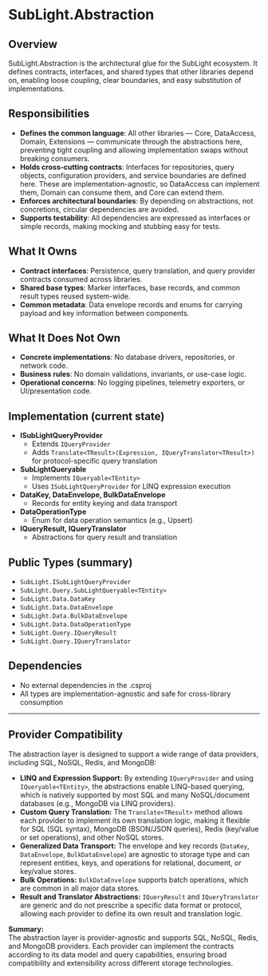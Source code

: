 <!--
Copyright © 2025 Kenneth Carter

This documentation is part of the Distributed Object Coordinator (DOC Library) and is licensed under the project's dual-license model:
- Free for educational, research, personal, or nonprofit use
- Commercial use requires a paid license

See [LICENSE.md](https://github.com/SubSonic-Core/SubLight/blob/main/LICENSE.md) for full terms.

Last updated: 9/13/2025 6:31 PM
-->
# SubLight.Abstraction

## Overview
SubLight.Abstraction is the architectural glue for the SubLight ecosystem. It defines contracts, interfaces, and shared types that other libraries depend on, enabling loose coupling, clear boundaries, and easy substitution of implementations.

## Responsibilities
- **Defines the common language**: All other libraries — Core, DataAccess, Domain, Extensions — communicate through the abstractions here, preventing tight coupling and allowing implementation swaps without breaking consumers.
- **Holds cross‑cutting contracts**: Interfaces for repositories, query objects, configuration providers, and service boundaries are defined here. These are implementation-agnostic, so DataAccess can implement them, Domain can consume them, and Core can extend them.
- **Enforces architectural boundaries**: By depending on abstractions, not concretions, circular dependencies are avoided.
- **Supports testability**: All dependencies are expressed as interfaces or simple records, making mocking and stubbing easy for tests.

## What It Owns
- **Contract interfaces**: Persistence, query translation, and query provider contracts consumed across libraries.
- **Shared base types**: Marker interfaces, base records, and common result types reused system-wide.
- **Common metadata**: Data envelope records and enums for carrying payload and key information between components.

## What It Does Not Own
- **Concrete implementations**: No database drivers, repositories, or network code.
- **Business rules**: No domain validations, invariants, or use-case logic.
- **Operational concerns**: No logging pipelines, telemetry exporters, or UI/presentation code.

## Implementation (current state)
- **ISubLightQueryProvider**
  - Extends `IQueryProvider`
  - Adds `Translate<TResult>(Expression, IQueryTranslator<TResult>)` for protocol-specific query translation
- **SubLightQueryable<TEntity>**
  - Implements `IQueryable<TEntity>`
  - Uses `ISubLightQueryProvider` for LINQ expression execution
- **DataKey, DataEnvelope, BulkDataEnvelope**
  - Records for entity keying and data transport
- **DataOperationType**
  - Enum for data operation semantics (e.g., Upsert)
- **IQueryResult, IQueryTranslator**
  - Abstractions for query result and translation

## Public Types (summary)
- `SubLight.ISubLightQueryProvider`
- `SubLight.Query.SubLightQueryable<TEntity>`
- `SubLight.Data.DataKey`
- `SubLight.Data.DataEnvelope`
- `SubLight.Data.BulkDataEnvelope`
- `SubLight.Data.DataOperationType`
- `SubLight.Query.IQueryResult`
- `SubLight.Query.IQueryTranslator`

## Dependencies
- No external dependencies in the .csproj
- All types are implementation-agnostic and safe for cross-library consumption

---

## Provider Compatibility

The abstraction layer is designed to support a wide range of data providers, including SQL, NoSQL, Redis, and MongoDB:

- **LINQ and Expression Support:** By extending `IQueryProvider` and using `IQueryable<TEntity>`, the abstractions enable LINQ-based querying, which is natively supported by most SQL and many NoSQL/document databases (e.g., MongoDB via LINQ providers).
- **Custom Query Translation:** The `Translate<TResult>` method allows each provider to implement its own translation logic, making it flexible for SQL (SQL syntax), MongoDB (BSON/JSON queries), Redis (key/value or set operations), and other NoSQL stores.
- **Generalized Data Transport:** The envelope and key records (`DataKey`, `DataEnvelope`, `BulkDataEnvelope`) are agnostic to storage type and can represent entities, keys, and operations for relational, document, or key/value stores.
- **Bulk Operations:** `BulkDataEnvelope` supports batch operations, which are common in all major data stores.
- **Result and Translator Abstractions:** `IQueryResult` and `IQueryTranslator` are generic and do not prescribe a specific data format or protocol, allowing each provider to define its own result and translation logic.

**Summary:**  
The abstraction layer is provider-agnostic and supports SQL, NoSQL, Redis, and MongoDB providers. Each provider can implement the contracts according to its data model and query capabilities, ensuring broad compatibility and extensibility across different storage technologies.

